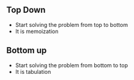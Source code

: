 ## **Top Down**
- Start solving the problem from top to bottom
- It is memoization

## **Bottom up**
- Start solving the problem from bottom to top
- It is tabulation

